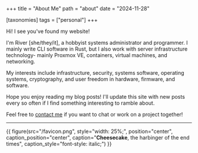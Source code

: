+++
title = "About Me"
path = "about"
date = "2024-11-28"

[taxonomies]
tags = ["personal"]
+++

Hi! I see you've found my website!

I'm River [she/they/it], a hobbyist systems administrator and programmer. I mainly write CLI software in Rust, but I also work with server infrastructure technology- mainly Proxmox VE, containers, virtual machines, and networking.

My interests include infrastructure, security, systems software, operating systems, cryptography, and user freedom in hardware, firmware, and software.

Hope you enjoy reading my blog posts! I'll update this site with new posts every so often if I find something interesting to ramble about.

Feel free to [contact me](@/pages/contact.md) if you want to chat or work on a project together!

---

{{ figure(src="/favicon.png",
          style="width: 25%;",
          position="center",
          caption_position="center",
          caption="**Cheesecake**, the harbinger of the end times",
          caption_style="font-style: italic;") }}
